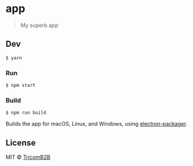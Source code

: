 # app

> My superb app


## Dev

```
$ yarn
```

### Run

```
$ npm start
```

### Build

```
$ npm run build
```

Builds the app for macOS, Linux, and Windows, using [electron-packager](https://github.com/electron-userland/electron-packager).


## License

MIT © [TricomB2B](http://tricomb2b.com)